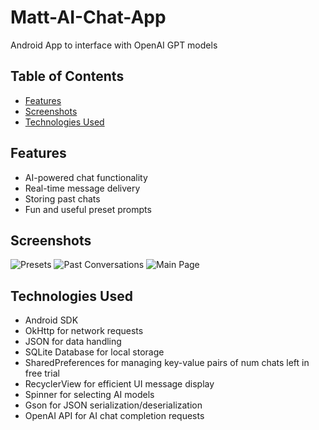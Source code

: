 # Matt-AI-Chat-App
Android App to interface with OpenAI GPT models

## Table of Contents
- [Features](#features)
- [Screenshots](#screenshots)
- [Technologies Used](#technologies-used)

## Features
- AI-powered chat functionality
- Real-time message delivery
- Storing past chats
- Fun and useful preset prompts

## Screenshots
![Presets](Screenshot_20231012-210742.png)
![Past Conversations](Screenshot_20231012-210932.png)
![Main Page](Screenshot_20231012-211126.png)
<!-- Add more screenshots or GIFs showcasing different app features -->

## Technologies Used
- Android SDK
- OkHttp for network requests
- JSON for data handling
- SQLite Database for local storage
- SharedPreferences for managing key-value pairs of num chats left in free trial
- RecyclerView for efficient UI message display
- Spinner for selecting AI models
- Gson for JSON serialization/deserialization
- OpenAI API for AI chat completion requests

